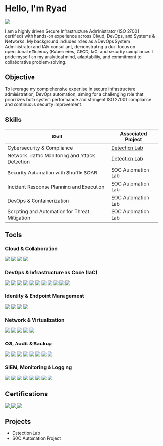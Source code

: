 # Hello, I'm Ryad
<a href="https://linkedin.com/in/ryad-terfous/"><img src="https://img.shields.io/badge/-LinkedIn-0072b1?&style=for-the-badge&logo=linkedin&logoColor=white" /></a>

I am a highly driven Secure Infrastructure Administrator (ISO 27001 certified) with hands-on experience across Cloud, DevOps, and Systems & Networks.
My background includes roles as a DevOps System Administrator and IAM consultant, demonstrating a dual focus on operational efficiency (Kubernetes, CI/CD, IaC) and security compliance.
I pride myself on my analytical mind, adaptability, and commitment to collaborative problem-solving.


## Objective

To leverage my comprehensive expertise in secure infrastructure administration, DevOps automation, aiming for a challenging role that prioritizes both system performance and stringent ISO 27001 compliance and continuous security improvement.


## Skills

| Skill                                         | Associated Project         |
|-----------------------------------------------|----------------------------|
| Cybersecurity & Compliance                    | <a href="https://google.com">Detection Lab</a>|
| Network Traffic Monitoring and Attack Detection | <a href="https://google.com">Detection Lab</a>|
| Security Automation with Shuffle SOAR         | SOC Automation Lab|
| Incident Response Planning and Execution      | SOC Automation Lab|
| DevOps & Containerization                     | SOC Automation Lab|
| Scripting and Automation for Threat Mitigation | SOC Automation Lab|


## Tools


### Cloud & Collaboration
<div>
    <a href="https://aws.amazon.com/" target="_blank" rel="noopener noreferrer"><img src="https://img.shields.io/badge/AWS-232F3E?style=for-the-badge&logo=amazonaws&logoColor=white" /></a>
    <a href="https://azure.microsoft.com/" target="_blank" rel="noopener noreferrer"><img src="https://img.shields.io/badge/Azure%20Cloud-0078D4?style=for-the-badge&logo=microsoftazure&logoColor=white" /></a>
    <a href="https://powerautomate.microsoft.com/" target="_blank" rel="noopener noreferrer"><img src="https://img.shields.io/badge/Power%20Automate-0078D4?style=for-the-badge&logo=microsoftpowerautomate&logoColor=white" /></a>
    <a href="https://www.microsoft.com/fr-fr/microsoft-365/sharepoint/collaboration" target="_blank" rel="noopener noreferrer"><img src="https://img.shields.io/badge/SharePoint-0078D4?style=for-the-badge&logo=sharepoint&logoColor=white" /></a>
</div>

### DevOps & Infrastructure as Code (IaC)
<div>
    <a href="https://www.ansible.com/" target="_blank" rel="noopener noreferrer"><img src="https://img.shields.io/badge/Ansible-EE0000?style=for-the-badge&logo=ansible&logoColor=white" /></a>
    <a href="https://docs.microsoft.com/azure/azure-resource-manager/templates/" target="_blank" rel="noopener noreferrer"><img src="https://img.shields.io/badge/ARM%20Templates-0078D4?style=for-the-badge&logo=microsoftazure&logoColor=white" /></a>
    <a href="https://www.checkov.io/" target="_blank" rel="noopener noreferrer"><img src="https://img.shields.io/badge/Checkov-107C10?style=for-the-badge&logoColor=white" /></a>
    <a href="https://about.gitlab.com/" target="_blank" rel="noopener noreferrer"><img src="https://img.shields.io/badge/CI%2FCD-FCAE1E?style=for-the-badge&logo=gitlab&logoColor=white" /></a>
    <a href="https://www.docker.com/" target="_blank" rel="noopener noreferrer"><img src="https://img.shields.io/badge/Docker-2496ED?style=for-the-badge&logo=docker&logoColor=white" /></a>
    <a href="https://git-scm.com/" target="_blank" rel="noopener noreferrer"><img src="https://img.shields.io/badge/Git-F05032?style=for-the-badge&logo=git&logoColor=white" /></a>
    <a href="https://www.jenkins.io/" target="_blank" rel="noopener noreferrer"><img src="https://img.shields.io/badge/Jenkins-D24939?style=for-the-badge&logo=jenkins&logoColor=white" /></a>
    <a href="https://kubernetes.io/" target="_blank" rel="noopener noreferrer"><img src="https://img.shields.io/badge/Kubernetes-326CE5?style=for-the-badge&logo=kubernetes&logoColor=white" /></a>
    <a href="https://k8slens.dev/" target="_blank" rel="noopener noreferrer"><img src="https://img.shields.io/badge/Lens-5C8DF6?style=for-the-badge&logo=lens&logoColor=white" /></a>
    <a href="https://www.sonarsource.com/products/sonarqube/" target="_blank" rel="noopener noreferrer"><img src="https://img.shields.io/badge/SonarQube-4E9B2F?style=for-the-badge&logo=sonarqube&logoColor=white" /></a>
    <a href="https://www.terraform.io/" target="_blank" rel="noopener noreferrer"><img src="https://img.shields.io/badge/Terraform-7B42BC?style=for-the-badge&logo=terraform&logoColor=white" /></a>
</div>

### Identity & Endpoint Management
<div>
    <a href="https://learn.microsoft.com/fr-fr/windows-server/identity/ad-ds/get-started/virtual-dc/active-directory-domain-services-overview" target="_blank" rel="noopener noreferrer"><img src="https://img.shields.io/badge/Active%20Directory-0078D4?style=for-the-badge&logo=microsoft&logoColor=white" /></a>
    <a href="https://www.microsoft.com/security/business/identity-access/microsoft-entra-id" target="_blank" rel="noopener noreferrer"><img src="https://img.shields.io/badge/Entra%20ID-0078D4?style=for-the-badge&logo=microsoft&logoColor=white" /></a>
    <a href="https://www.microsoft.com/security/business/microsoft-intune" target="_blank" rel="noopener noreferrer"><img src="https://img.shields.io/badge/Intune-0078D4?style=for-the-badge&logo=microsoft&logoColor=white" /></a>
    <a href="https://www.microsoft.com/security/business/endpoint-security/microsoft-defender-endpoint" target="_blank" rel="noopener noreferrer"><img src="https://img.shields.io/badge/-Microsoft_Defender_for_Endpoint-00A4EF?&style=for-the-badge&logo=Microsoft&logoColor=white" /></a>
</div>

### Network & Virtualization
<div>
    <a href="https://docs.microsoft.com/virtualization/hyper-v-on-windows/" target="_blank" rel="noopener noreferrer"><img src="https://img.shields.io/badge/Hyper--V-0078D4?style=for-the-badge&logo=microsoft&logoColor=white" /></a>
    <a href="https://www.pfsense.org/" target="_blank" rel="noopener noreferrer"><img src="https://img.shields.io/badge/pfSense-2196F3?style=for-the-badge&logo=pfsense&logoColor=white" /></a>
    <a href="https://suricata.io/" target="_blank" rel="noopener noreferrer"><img src="https://img.shields.io/badge/-Suricata-EF3B2D?&style=for-the-badge&logo=Suricata&logoColor=white" /></a>
    <a href="https://www.vmware.com/" target="_blank" rel="noopener noreferrer"><img src="https://img.shields.io/badge/VMware-607086?style=for-the-badge&logo=vmware&logoColor=white" /></a>
    <a href="https://www.wireshark.org/" target="_blank" rel="noopener noreferrer"><img src="https://img.shields.io/badge/-Wireshark-1679A7?&style=for-the-badge&logo=Wireshark&logoColor=white" /></a>
</div>

### OS, Audit & Backup
<div>
    <a href="https://www.freebsd.org/" target="_blank" rel="noopener noreferrer"><img src="https://img.shields.io/badge/FreeBSD-AB2B21?style=for-the-badge&logo=freebsd&logoColor=white" /></a>
    <a href="https://www.linuxfoundation.org/" target="_blank" rel="noopener noreferrer"><img src="https://img.shields.io/badge/Linux-FCC624?style=for-the-badge&logo=linux&logoColor=black" /></a>
    <a href="https://github.com/silverhack/monkey365" target="_blank" rel="noopener noreferrer"><img src="https://img.shields.io/badge/Monkey365-512DA8?style=for-the-badge&logoColor=white" /></a>
    <a href="https://www.tenable.com/products/nessus" target="_blank" rel="noopener noreferrer"><img src="https://img.shields.io/badge/Nessus-000000?style=for-the-badge&logo=nessus&logoColor=white" /></a>
    <a href="https://www.openvas.org/" target="_blank" rel="noopener noreferrer"><img src="https://img.shields.io/badge/OpenVAS-45B422?style=for-the-badge&logoColor=white" /></a>
    <a href="https://owasp.org/" target="_blank" rel="noopener noreferrer"><img src="https://img.shields.io/badge/OWASP-000000?style=for-the-badge&logo=owasp&logoColor=white" /></a>
    <a href="https://www.veeam.com/" target="_blank" rel="noopener noreferrer"><img src="https://img.shields.io/badge/Veeam-00D61D?style=for-the-badge&logo=veeam&logoColor=black" /></a>
    <a href="https://www.microsoft.com/windows" target="_blank" rel="noopener noreferrer"><img src="https://img.shields.io/badge/Windows-0078D4?style=for-the-badge&logo=windows&logoColor=white" /></a>
</div>

### SIEM, Monitoring & Logging
<div>
    <a href="https://grafana.com/" target="_blank" rel="noopener noreferrer"><img src="https://img.shields.io/badge/Grafana-F46800?style=for-the-badge&logo=grafana&logoColor=white" /></a>
    <a href="https://azure.microsoft.com/services/microsoft-sentinel/" target="_blank" rel="noopener noreferrer"><img src="https://img.shields.io/badge/-Microsoft_Sentinel-0078D4?&style=for-the-badge&logo=Microsoft&logoColor=white" /></a>
    <a href="https://www.nagios.org/" target="_blank" rel="noopener noreferrer"><img src="https://img.shields.io/badge/Nagios-FF7900?style=for-the-badge&logo=nagios&logoColor=white" /></a>
    <a href="https://prometheus.io/" target="_blank" rel="noopener noreferrer"><img src="https://img.shields.io/badge/Prometheus-E6522C?style=for-the-badge&logo=prometheus&logoColor=white" /></a>
    <a href="https://www.splunk.com/" target="_blank" rel="noopener noreferrer"><img src="https://img.shields.io/badge/-Splunk-000000?&style=for-the-badge&logo=Splunk&logoColor=white" /></a>
    <a href="https://pandorafms.com/en/it-topics/what-is-syslog-an-introduction-to-the-system-log-protocol/#:~:text=Un%20serveur%20Syslog%20permet%20d,toutes%20les%20informations%20d'enregistrement" target="_blank" rel="noopener noreferrer"><img src="https://img.shields.io/badge/Syslog-4B4B4B?style=for-the-badge&logoColor=white" /></a>
    <a href="https://wazuh.com/" target="_blank" rel="noopener noreferrer"><img src="https://img.shields.io/badge/Wazuh-000000?style=for-the-badge&logo=wazuh&logoColor=white" /></a>
    <a href="https://www.zabbix.com/" target="_blank" rel="noopener noreferrer"><img src="https://img.shields.io/badge/Zabbix-CC0000?style=for-the-badge&logo=zabbix&logoColor=white" /></a>
</div>


## Certifications
<div>
    <a href="https://www.credly.com/badges/8a9b5701-6d51-47d0-98c2-754da0da17fc">
<img src="https://img.shields.io/badge/ISO%2027001-1E90FF?style=for-the-badge&logo=security&logoColor=white" />
    </a>
  <a href="https://learn.microsoft.com/en-us/users/ryadterfous/credentials/f1479c9db686f3ad?ref=https%3A%2F%2Fwww.linkedin.com%2F">
  <img src="https://img.shields.io/badge/Azure-AZ--900-0078D4?style=for-the-badge&logo=microsoftazure&logoColor=white" />
</a>
    <a href="https://www.ibm.com/think/topics/network-topology#:~:text=Network%20topology%20refers%20to%20the,in%20network%20design%20and%20management">
    <img src="https://img.shields.io/badge/-Network%2B-007ACC?&style=for-the-badge&logo=CompTIA&logoColor=white" />
    </a>
</div>


## Projects
- Detection Lab
- SOC Automation Project
